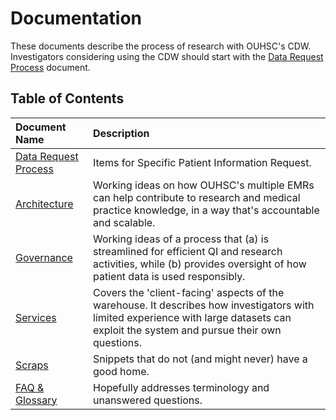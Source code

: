 Documentation
====================================

These documents describe the process of research with OUHSC's CDW.  Investigators considering using the CDW should start with the [Data Request Process](https://github.com/OuhscBbmc/prairie-outpost-public/blob/master/documentation/data-request-process) document.

Table of Contents
--------------------------------------------

|Document Name | Description |
| :---- | :------------ |
| [Data Request Process](https://github.com/OuhscBbmc/prairie-outpost-public/blob/master/documentation/data-request-process) | Items for Specific Patient Information Request. |
|[Architecture](https://github.com/OuhscBbmc/prairie-outpost-public/blob/master/documentation/architecture/architecture.md) | Working ideas on how OUHSC's multiple EMRs can help contribute to research and medical practice knowledge, in a way that's accountable and scalable.|
|[Governance](https://github.com/OuhscBbmc/prairie-outpost-public/blob/master/documentation/governance/governance.md) | Working ideas of a process that (a) is streamlined for efficient QI and research activities, while (b) provides oversight of how patient data is used responsibly.|
|[Services](https://github.com/OuhscBbmc/prairie-outpost-public/blob/master/documentation/services/services.md) | Covers the 'client-facing' aspects of the warehouse.  It describes how investigators with limited experience with large datasets can exploit the system and pursue their own questions.|
|[Scraps](https://github.com/OuhscBbmc/prairie-outpost-public/blob/master/documentation/scraps/scraps.md) | Snippets that do not (and might never) have a good home.|
|[FAQ & Glossary](https://github.com/OuhscBbmc/prairie-outpost-public/blob/master/documentation/faq-and-glossary/faq-and-glossary.md) | Hopefully addresses terminology and unanswered questions.|

